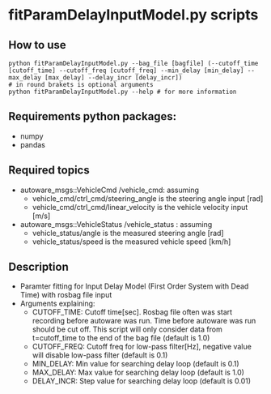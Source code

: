 # fitParamDelayInputModel.py scripts
## How to use
```
python fitParamDelayInputModel.py --bag_file [bagfile] (--cutoff_time [cutoff_time] --cutoff_freq [cutoff_freq] --min_delay [min_delay] --max_delay [max_delay] --delay_incr [delay_incr]) 
# in round brakets is optional arguments
python fitParamDelayInputModel.py --help # for more information
```

## Requirements python packages:
* numpy
* pandas

## Required topics
* autoware_msgs::VehicleCmd /vehicle_cmd: assuming
  * vehicle_cmd/ctrl_cmd/steering_angle is the steering angle input [rad]
  * vehicle_cmd/ctrl_cmd/linear_velocity is the vehicle velocity input [m/s]
* autoware_msgs::VehicleStatus /vehicle_status : assuming
  * vehicle_status/angle is the measured steering angle [rad]
  * vehicle_status/speed is the measured vehicle speed [km/h]

## Description 
* Paramter fitting for Input Delay Model (First Order System with Dead Time) with rosbag file input
* Arguments explaining:
  * CUTOFF_TIME: Cutoff time[sec]. Rosbag file often was start recording before autoware was run. Time before autoware was run should be cut off. This script will only consider data from t=cutoff_time to the end of the bag file (default is 1.0)
  * CUTOFF_FREQ: Cutoff freq for low-pass filter[Hz], negative value will disable low-pass filter (default is 0.1)
  * MIN_DELAY: Min value for searching delay loop (default is 0.1)
  * MAX_DELAY: Max value for searching delay loop (default is 1.0)
  * DELAY_INCR: Step value for searching delay loop (default is 0.01)
